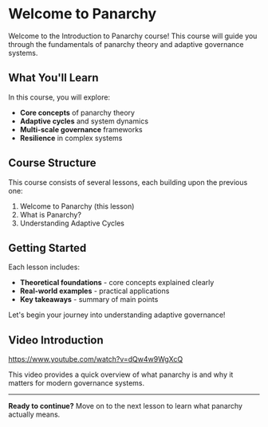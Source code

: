 # Welcome to Panarchy

Welcome to the Introduction to Panarchy course! This course will guide you through the fundamentals of panarchy theory and adaptive governance systems.

## What You'll Learn

In this course, you will explore:

- **Core concepts** of panarchy theory
- **Adaptive cycles** and system dynamics
- **Multi-scale governance** frameworks
- **Resilience** in complex systems

## Course Structure

This course consists of several lessons, each building upon the previous one:

1. Welcome to Panarchy (this lesson)
2. What is Panarchy?
3. Understanding Adaptive Cycles

## Getting Started

Each lesson includes:

- **Theoretical foundations** - core concepts explained clearly
- **Real-world examples** - practical applications
- **Key takeaways** - summary of main points

Let's begin your journey into understanding adaptive governance!

## Video Introduction

https://www.youtube.com/watch?v=dQw4w9WgXcQ

This video provides a quick overview of what panarchy is and why it matters for modern governance systems.

---

**Ready to continue?** Move on to the next lesson to learn what panarchy actually means.
